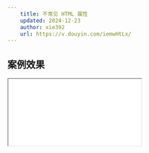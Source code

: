 ```yaml
---
    title: 不常见 HTML 属性
    updated: 2024-12-23
    author: xie392
    url: https://v.douyin.com/iemwHtLx/
---
```


## 案例效果

<Iframe src="/html/HtmlAttributes.html" />